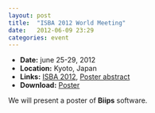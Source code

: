 ```yaml
---
layout: post
title:  "ISBA 2012 World Meeting"
date:   2012-06-09 23:29
categories: event
---
```


* **Date:** june 25-29, 2012
* **Location:** Kyoto, Japan
* **Links:** [ISBA 2012](http://www2.e.u-tokyo.ac.jp/~isba2012/), [Poster abstract](http://bayesian.org/node/2849)
* **Download:** [Poster](/doc/biips-poster-isba.pdf)

We will present a poster of **Biips** software.
